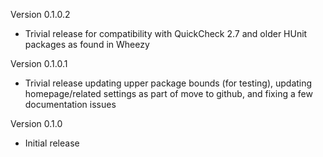 Version 0.1.0.2

* Trivial release for compatibility with QuickCheck 2.7 and older
  HUnit packages as found in Wheezy

Version 0.1.0.1

* Trivial release updating upper package bounds (for testing),
  updating homepage/related settings as part of move to github, and
  fixing a few documentation issues

Version 0.1.0

* Initial release
